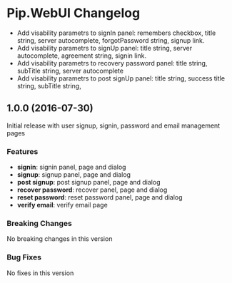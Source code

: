 # Pip.WebUI Changelog

* Add visability parametrs to signIn panel: remembers checkbox, title string, server autocomplete, forgotPassword string, signup link.
* Add visability parametrs to signUp panel: title string, server autocomplete, agreement string, signin link.
* Add visability parametrs to recovery password panel: title string, subTitle string, server autocomplete
* Add visability parametrs to post signUp panel: title string, success title string, subTitle string,

## <a name="1.0.0"></a> 1.0.0 (2016-07-30)

Initial release with user signup, signin, password and email management pages

### Features
* **signin**: signin panel, page and dialog
* **signup**: signup panel, page and dialog
* **post signup**: post signup panel, page and dialog
* **recover password**: recover panel, page and dialog
* **reset password**: reset password panel, page and dialog
* **verify email**: verify email page

### Breaking Changes
No breaking changes in this version

### Bug Fixes
No fixes in this version
